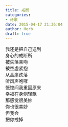 ```yaml
---  
title: 戒断  
categories:  
- 诗歌  
date: 2015-04-17 21:36:04  
author: Herb  
draft: true
---  
```

我还是把自己送到  
身心的戒断所  
被失落亲吻  
被空虚紧抱  
从高崖跌落  
听风声咆哮    
恍惚间我重回原来  
幸福在身侧轻飘  
那感觉很美妙  
你也很美妙  
但我会  
把你戒掉